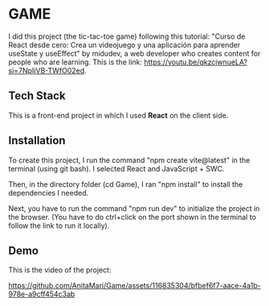 
# GAME
I did this project (the tic-tac-toe game) following this tutorial: "Curso de React desde cero: Crea un videojuego y una aplicación para aprender useState y useEffect" by midudev, a web developer who creates content for people who are learning. This is the link: https://youtu.be/qkzcjwnueLA?si=7NpIjVB-TWfO02ed.


## Tech Stack

This is a front-end project in which I used **React** on the client side.


## Installation

To create this project, I run the command "npm create vite@latest" in the terminal (using git bash). I selected React and JavaScript + SWC.

Then, in the directory folder (cd Game), I ran "npm install" to install the dependencies I needed. 

Next, you have to run the command "npm run dev" to initialize the project in the browser. (You have to do ctrl+click on the port shown in the terminal to follow the link to run it locally).


## Demo

This is the video of the project:



https://github.com/AnitaMari/Game/assets/116835304/bfbef6f7-aace-4a1b-978e-a9cff454c3ab

